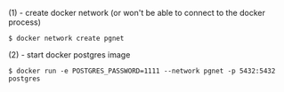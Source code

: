 (1) - create docker network (or won't be able to connect to the docker process)

    $ docker network create pgnet

(2) - start docker postgres image

    $ docker run -e POSTGRES_PASSWORD=1111 --network pgnet -p 5432:5432 postgres